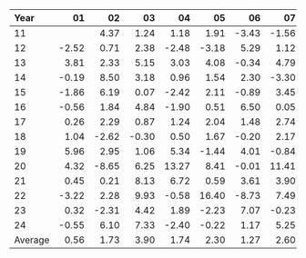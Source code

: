 | Year    |               01   |               02   |               03   |               04   |               05   |               06   |               07   |               08   |               09   |               10   |               11   |               12   |     Average       |     Yearly       |
|:--------|-------------------:|-------------------:|-------------------:|-------------------:|-------------------:|-------------------:|-------------------:|-------------------:|-------------------:|-------------------:|-------------------:|-------------------:|------------------:|-----------------:|
| 11      |                    |               4.37 |               1.24 |               1.18 |               1.91 |              -3.43 |              -1.56 |                    |              -3.13 |               3.83 |               5.06 |               3.98 |              1.34 |            16.14 |
| 12      |              -2.52 |               0.71 |               2.38 |              -2.48 |              -3.18 |               5.29 |               1.12 |               1.73 |               3.66 |              -0.42 |               0.62 |              -1.55 |              0.45 |             5.36 |
| 13      |               3.81 |               2.33 |               5.15 |               3.03 |               4.08 |              -0.34 |               4.79 |              -3.57 |               2.70 |               3.34 |               1.32 |               2.27 |              2.41 |            28.91 |
| 14      |              -0.19 |               8.50 |               3.18 |               0.96 |               1.54 |               2.30 |              -3.30 |               5.27 |              -2.39 |               3.88 |               3.39 |               0.51 |              1.97 |            23.64 |
| 15      |              -1.86 |               6.19 |               0.07 |              -2.42 |               2.11 |              -0.89 |               3.45 |              -7.46 |               5.08 |               3.88 |               1.80 |              -1.66 |              0.69 |             8.29 |
| 16      |              -0.56 |               1.84 |               4.84 |              -1.90 |               0.51 |               6.50 |               0.05 |              -1.25 |              -1.14 |              -1.76 |               2.93 |               2.13 |              1.02 |            12.19 |
| 17      |               0.26 |               2.29 |               0.87 |               1.24 |               2.04 |               1.48 |               2.74 |               0.46 |               2.51 |               3.61 |               1.72 |              -1.43 |              1.48 |            17.79 |
| 18      |               1.04 |              -2.62 |              -0.30 |               0.50 |               1.67 |              -0.20 |               2.17 |               2.51 |              -0.79 |              -6.51 |               4.75 |              -4.78 |             -0.21 |            -2.56 |
| 19      |               5.96 |               2.95 |               1.06 |               5.34 |              -1.44 |               4.01 |              -0.84 |               4.11 |               2.59 |               0.94 |               1.59 |               2.20 |              2.37 |            28.47 |
| 20      |               4.32 |              -8.65 |               6.25 |              13.27 |               8.41 |              -0.01 |              11.41 |               6.21 |               1.04 |               1.92 |               1.43 |               1.72 |              3.94 |            47.32 |
| 21      |               0.45 |               0.21 |               8.13 |               6.72 |               0.59 |               3.61 |               3.90 |               2.99 |              -4.26 |               4.64 |               0.88 |               9.02 |              3.07 |            36.88 |
| 22      |              -3.22 |               2.28 |               9.93 |              -0.58 |              16.40 |              -8.73 |               7.49 |               1.30 |              -4.55 |              14.76 |               4.79 |              -1.54 |              3.19 |            38.33 |
| 23      |               0.32 |              -2.31 |               4.42 |               1.89 |              -2.23 |               7.07 |              -0.23 |               0.38 |              -4.41 |               0.12 |               5.68 |               2.35 |              1.09 |            13.05 |
| 24      |              -0.55 |               6.10 |               7.33 |              -2.40 |              -0.22 |               1.17 |               5.25 |               6.00 |               0.54 |              -3.98 |               2.86 |                    |              2.01 |            24.11 |
| Average |               0.56 |               1.73 |               3.90 |               1.74 |               2.30 |               1.27 |               2.60 |               1.44 |              -0.18 |               2.02 |               2.77 |               1.02 |              1.77 |            21.28 |